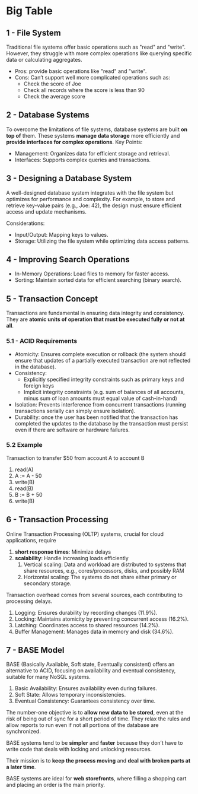 # Big Table

## 1 - File System
Traditional file systems offer basic operations such as "read" and "write". However, they struggle with more complex 
operations like querying specific data or calculating aggregates.
- Pros: provide basic operations like "read" and "write".
- Cons: Can’t support well more complicated operations such as:
  - Check the score of Joe
  - Check all records where the score is less than 90
  - Check the average score


## 2 - Database Systems
To overcome the limitations of file systems, database systems are built **on top of** them. These systems **manage data
storage** more efficiently and **provide interfaces for complex operations**.
Key Points:
- Management: Organizes data for efficient storage and retrieval.
- Interfaces: Supports complex queries and transactions.


## 3 - Designing a Database System
A well-designed database system integrates with the file system but optimizes for performance and complexity. 
For example, to store and retrieve key-value pairs (e.g., Joe: 42), the design must ensure efficient access and update mechanisms.

Considerations:
- Input/Output: Mapping keys to values.
- Storage: Utilizing the file system while optimizing data access patterns.


## 4 - Improving Search Operations
- In-Memory Operations: Load files to memory for faster access.
- Sorting: Maintain sorted data for efficient searching (binary search).

## 5 - Transaction Concept
Transactions are fundamental in ensuring data integrity and consistency. 
They are **atomic units of operation that must be executed fully or not at all**.

### 5.1 - ACID Requirements
- Atomicity: Ensures complete execution or rollback (the system should ensure that updates of a partially executed transaction are not reflected in 
the database).
- Consistency: 
  - Explicitly specified integrity constraints such as primary keys and foreign keys
  - Implicit integrity constraints (e.g. sum of balances of all accounts, minus sum of loan amounts must 
equal value of cash-in-hand)
- Isolation: Prevents interference from concurrent transactions (running transactions serially can simply ensure isolation).
- Durability: once the user has been notified that the transaction has completed the updates to the 
database by the transaction must persist even if there are software or hardware failures.


### 5.2 Example
Transaction to transfer $50 from account A to account B
1. read(A)
2. A := A - 50
3. write(B)
4. read(B)
5. B := B + 50
6. write(B)

## 6 - Transaction Processing
Online Transaction Processing (OLTP) systems, crucial for cloud applications, require 
1. **short response times**: Minimize delays
2. **scalability**: Handle increasing loads efficiently 
   1. Vertical scaling: Data and workload are distributed to systems that share resources, 
   e.g., cores/processors, disks, and possibly RAM 
   2. Horizontal scaling: The systems do not share either primary or secondary storage.

Transaction overhead comes from several sources, each contributing to processing delays.
1. Logging: Ensures durability by recording changes (11.9%).
2. Locking: Maintains atomicity by preventing concurrent access (16.2%).
3. Latching: Coordinates access to shared resources (14.2%).
4. Buffer Management: Manages data in memory and disk (34.6%).

## 7 - BASE Model
BASE (Basically Available, Soft state, Eventually consistent) offers an alternative to ACID, focusing on availability and
eventual consistency, suitable for many NoSQL systems.

1. Basic Availability: Ensures availability even during failures.
2. Soft State: Allows temporary inconsistencies.
3. Eventual Consistency: Guarantees consistency over time.

The number-one objective is to **allow new data to be stored**, even at the risk of 
being out of sync for a short period of time. They relax the rules and allow 
reports to run even if not all portions of the database are synchronized.

BASE systems tend to be **simpler** and **faster** because they don’t have to write 
code that deals with locking and unlocking resources. 

Their mission is to **keep the process moving** and **deal with broken parts at a later 
time**.

BASE systems are ideal for **web storefronts**, where filling a shopping cart and 
placing an order is the main priority.



